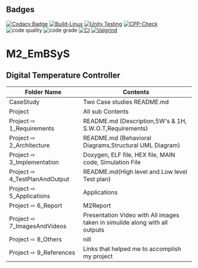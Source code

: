 ## Badges
[![Codacy Badge](https://app.codacy.com/project/badge/Grade/21498be233ac4bb2b336b3098db0d2be)](https://www.codacy.com/gh/praveenmareedu/M2_EmBSyS/dashboard?utm_source=github.com&amp;utm_medium=referral&amp;utm_content=praveenmareedu/M2_EmBSyS&amp;utm_campaign=Badge_Grade)              [![Build-Linux](https://github.com/praveenmareedu/M2_EmBSyS/actions/workflows/Build-Linux.yml/badge.svg)](https://github.com/praveenmareedu/M2_EmBSyS/actions/workflows/Build-Linux.yml)    [![Unity Testing](https://github.com/praveenmareedu/M2_EmBSyS/actions/workflows/Unity.yml/badge.svg)](https://github.com/praveenmareedu/M2_EmBSyS/actions/workflows/Unity.yml)   [![CPP-Check](https://github.com/praveenmareedu/M2_EmBSyS/actions/workflows/cpp%20check.yml/badge.svg)](https://github.com/praveenmareedu/M2_EmBSyS/actions/workflows/cpp%20check.yml)     ![code quality](https://api.codiga.io/project/31686/score/svg) ![code grade](https://api.codiga.io/project/31686/status/svg) [![CI](https://github.com/praveenmareedu/M2_EmBSyS/actions/workflows/CI.yml/badge.svg)](https://github.com/praveenmareedu/M2_EmBSyS/actions/workflows/CI.yml) [![Valgrind](https://github.com/praveenmareedu/M2_EmBSyS/actions/workflows/Valgrind.yml/badge.svg)](https://github.com/praveenmareedu/M2_EmBSyS/actions/workflows/Valgrind.yml)


# M2_EmBSyS
## Digital Temperature Controller

| Folder Name | Contents |
|---|---|
| CaseStudy | Two Case studies README.md |
| Project | All sub Contents |
| Project ⇨ 1_Requirements | README.md (Description,5W's & 1H, S.W.O.T,Requirements)  |
| Project ⇨ 2_Architecture | README.md (Behavioral Diagrams,Structural UML Diagram) |
| Project ⇨ 3_Implementation | Doxygen, ELF file, HEX file, MAIN code, Simulation File|
| Project ⇨ 4_TestPlanAndOutput | README.md(High level and Low level Test plan) |
| Project ⇨ 5_Applications | Applications |
| Project ⇨ 6_Report | M2Report | 
| Project ⇨  7_ImagesAndVideos | Presentation Video with All images taken in simulide along with all outputs |
| Project ⇨ 8_Others | nill |
| Project ⇨ 9_References | Links that helped me to accomplish my project|
